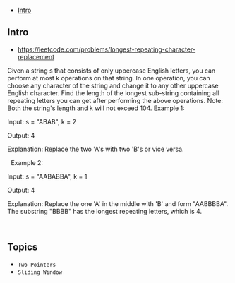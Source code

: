 - [Intro](#intro)

## Intro

- https://leetcode.com/problems/longest-repeating-character-replacement

Given a string s that consists of only uppercase English letters, you can perform at most k operations on that string.
In one operation, you can choose any character of the string and change it to any other uppercase English character.
Find the length of the longest sub-string containing all repeating letters you can get after performing the above operations.
Note:
Both the string's length and k will not exceed 104.
Example 1:

Input:
s = "ABAB", k = 2

Output:
4

Explanation:
Replace the two 'A's with two 'B's or vice versa.

 
Example 2:

Input:
s = "AABABBA", k = 1

Output:
4

Explanation:
Replace the one 'A' in the middle with 'B' and form "AABBBBA".
The substring "BBBB" has the longest repeating letters, which is 4.

 


## Topics

- `Two Pointers`
- `Sliding Window`


